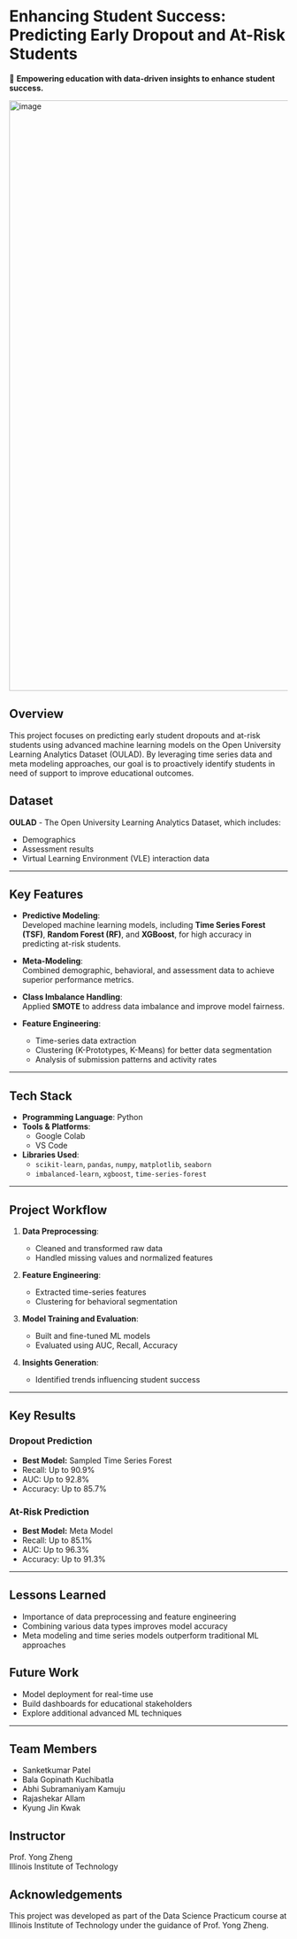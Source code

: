 
# Enhancing Student Success: Predicting Early Dropout and At-Risk Students

🚀 **Empowering education with data-driven insights to enhance student success.**

<img width="1066" alt="image" src="[Poster_Presentation.pdf](https://github.com/SanketKumarP/Student-Success-Prediction/blob/56468ca36685ad0149971662293051f4fd238b94/Poster_Presentation.pdf)">

## Overview
This project focuses on predicting early student dropouts and at-risk students using advanced machine learning models on the Open University Learning Analytics Dataset (OULAD). By leveraging time series data and meta modeling approaches, our goal is to proactively identify students in need of support to improve educational outcomes.

## Dataset
**OULAD** - The Open University Learning Analytics Dataset, which includes:
- Demographics
- Assessment results
- Virtual Learning Environment (VLE) interaction data

---

## Key Features
- **Predictive Modeling**:  
  Developed machine learning models, including **Time Series Forest (TSF)**, **Random Forest (RF)**, and **XGBoost**, for high accuracy in predicting at-risk students.

- **Meta-Modeling**:  
  Combined demographic, behavioral, and assessment data to achieve superior performance metrics.

- **Class Imbalance Handling**:  
  Applied **SMOTE** to address data imbalance and improve model fairness.

- **Feature Engineering**:  
  - Time-series data extraction  
  - Clustering (K-Prototypes, K-Means) for better data segmentation  
  - Analysis of submission patterns and activity rates

---

## Tech Stack
- **Programming Language**: Python  
- **Tools & Platforms**:  
  - Google Colab  
  - VS Code  
- **Libraries Used**:  
  - `scikit-learn`, `pandas`, `numpy`, `matplotlib`, `seaborn`  
  - `imbalanced-learn`, `xgboost`, `time-series-forest`

---

## Project Workflow
1. **Data Preprocessing**:  
   - Cleaned and transformed raw data  
   - Handled missing values and normalized features  

2. **Feature Engineering**:  
   - Extracted time-series features  
   - Clustering for behavioral segmentation  

3. **Model Training and Evaluation**:  
   - Built and fine-tuned ML models  
   - Evaluated using AUC, Recall, Accuracy  

4. **Insights Generation**:  
   - Identified trends influencing student success  

---

## Key Results

### Dropout Prediction
- **Best Model:** Sampled Time Series Forest  
- Recall: Up to 90.9%  
- AUC: Up to 92.8%  
- Accuracy: Up to 85.7%

### At-Risk Prediction
- **Best Model:** Meta Model  
- Recall: Up to 85.1%  
- AUC: Up to 96.3%  
- Accuracy: Up to 91.3%

---

## Lessons Learned
- Importance of data preprocessing and feature engineering  
- Combining various data types improves model accuracy  
- Meta modeling and time series models outperform traditional ML approaches

## Future Work
- Model deployment for real-time use  
- Build dashboards for educational stakeholders  
- Explore additional advanced ML techniques

---

## Team Members
- Sanketkumar Patel
- Bala Gopinath Kuchibatla
- Abhi Subramaniyam Kamuju
- Rajashekar Allam
- Kyung Jin Kwak

## Instructor
Prof. Yong Zheng  
Illinois Institute of Technology

## Acknowledgements
This project was developed as part of the Data Science Practicum course at Illinois Institute of Technology under the guidance of Prof. Yong Zheng.
